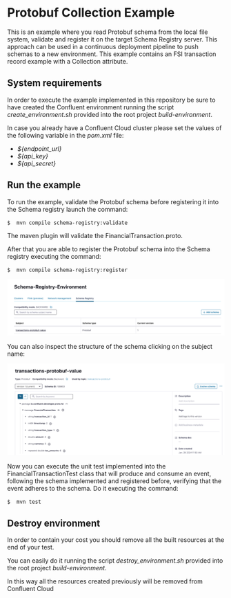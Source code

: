 # Protobuf Collection Example
This is an example where you read Protobuf schema from the local file system, validate and register it on the target Schema Registry server.
This approach can be used in a continuous deployment pipeline to push schemas to a new environment.
This example contains an FSI transaction record example with a Collection attribute.

## System requirements
In order to execute the example implemented in this repository be sure to have created the Confluent environment
running the script _create_environment.sh_ provided into the root project _build-environment_.

In case you already have a Confluent Cloud cluster please set the values of the following variable in the _pom.xml_ file:

- _${endpoint_url}_
- _${api_key}_
- _${api_secret}_

## Run the example
To run the example, validate the Protobuf schema before registering it into the Schema registry launch the command:

```
$  mvn compile schema-registry:validate  
```
The maven plugin will validate the FinancialTransaction.proto.

After that you are able to register the Protobuf schema into the Schema registry executing the command:

```
$  mvn compile schema-registry:register  
```

![List of schemas](assets/images/protobuf-schema-registry.png)

You can also inspect the structure of the schema clicking on the subject name:

![List of schemas](assets/images/financial-transaction-protobuf.png)

Now you can execute the unit test implemented into the FinancialTransactionTest class that will produce and consume an event,
following the schema implemented and registered before, verifying that the event adheres to the schema.
Do it executing the command:
```
$  mvn test  
```

## Destroy environment
In order to contain your cost you should remove all the built resources at the end of your test.

You can easily do it running the script _destroy_environment.sh_ provided into the root project _build-environment_.

In this way all the resources created previously will be removed from Confluent Cloud